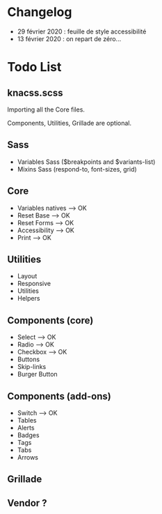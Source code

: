 # Changelog

- 29 février 2020 : feuille de style accessibilité
- 13 février 2020 : on repart de zéro...

# Todo List

## knacss.scss

Importing all the Core files. 

Components, Utilities, Grillade are optional.

## Sass
- Variables Sass ($breakpoints and $variants-list) 
- Mixins Sass (respond-to, font-sizes, grid)

## Core
- Variables natives  --> OK
- Reset Base  --> OK
- Reset Forms --> OK
- Accessibility --> OK
- Print --> OK

## Utilities
- Layout
- Responsive
- Utilities
- Helpers

## Components (core)
- Select --> OK
- Radio --> OK
- Checkbox --> OK
- Buttons
- Skip-links
- Burger Button

## Components (add-ons)
- Switch --> OK
- Tables
- Alerts
- Badges
- Tags
- Tabs
- Arrows

## Grillade

## Vendor ?